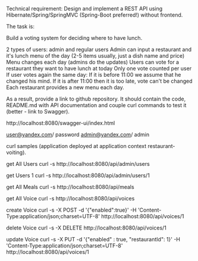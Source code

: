 Technical requirement:
Design and implement a REST API using Hibernate/Spring/SpringMVC (Spring-Boot preferred!) without frontend.

The task is:

Build a voting system for deciding where to have lunch.

2 types of users: admin and regular users
Admin can input a restaurant and it's lunch menu of the day (2-5 items usually, just a dish name and price)
Menu changes each day (admins do the updates)
Users can vote for a restaurant they want to have lunch at today
Only one vote counted per user
If user votes again the same day:
If it is before 11:00 we assume that he changed his mind.
If it is after 11:00 then it is too late, vote can't be changed
Each restaurant provides a new menu each day.

As a result, provide a link to github repository. It should contain the code, README.md with API documentation and couple curl commands to test it (better - link to Swagger).

http://localhost:8080/swagger-ui/index.html

user@yandex.com/ password
admin@yandex.com/ admin

curl samples (application deployed at application context restaurant-voiting).

get All Users
curl -s http://localhost:8080/api/admin/users

get Users 1
curl -s http://localhost:8080/api/admin/users/1

get All Meals
curl -s http://localhost:8080/api/meals

get All Voice
curl -s http://localhost:8080/api/voices

create Voice
curl -s -X POST -d '{"enabled":true}' -H 'Content-Type:application/json;charset=UTF-8' http://localhost:8080/api/voices/1

delete Voice
curl -s -X DELETE http://localhost:8080/api/voices/1

update Voice
curl -s -X PUT -d '{"enabled" : true, "restaurantId": 1}' -H 'Content-Type:application/json;charset=UTF-8' http://localhost:8080/api/voices/1

